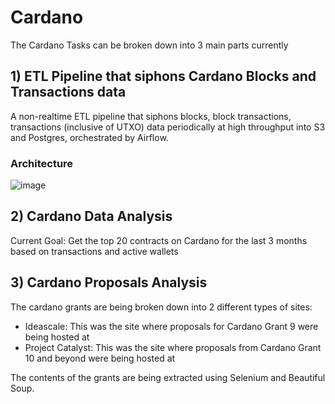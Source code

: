 # Cardano 

The Cardano Tasks can be broken down into 3 main parts currently 

## 1) ETL Pipeline that siphons Cardano Blocks and Transactions data 
A non-realtime ETL pipeline that siphons blocks, block transactions, transactions (inclusive of UTXO) data periodically
at high throughput into S3 and Postgres, orchestrated by Airflow.

### Architecture
![image](/Users/eugeneleejunping/Documents/cardano_grants/images/cardano_etl_pipeline_architecture.png)


## 2) Cardano Data Analysis

Current Goal: Get the top 20 contracts on Cardano for the last 3 months based on transactions and active wallets


## 3) Cardano Proposals Analysis

The cardano grants are being broken down into 2 different types of sites:
- Ideascale: This was the site where proposals for Cardano Grant 9 were being hosted at
- Project Catalyst: This was the site where proposals from Cardano Grant 10 and beyond were being hosted at

The contents of the grants are being extracted using Selenium and Beautiful Soup.